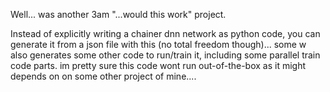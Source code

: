 Well... was another 3am "...would this work" project.

Instead of explicitly writing a chainer dnn network as python code, you can generate it from a json file with this (no total freedom though)... some w
also generates some other code to run/train it, including some parallel train code parts. im pretty sure this code wont run out-of-the-box as it might depends on 
on some other project of mine....

